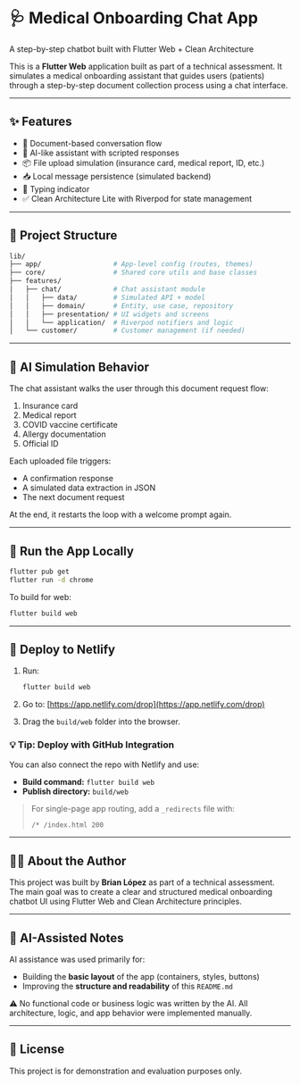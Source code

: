 # 🩺 Medical Onboarding Chat App  
A step-by-step chatbot built with Flutter Web + Clean Architecture

This is a **Flutter Web** application built as part of a technical assessment. It simulates a medical onboarding assistant that guides users (patients) through a step-by-step document collection process using a chat interface.

---

## ✨ Features

- 📄 Document-based conversation flow  
- 🧠 AI-like assistant with scripted responses  
- 📦 File upload simulation (insurance card, medical report, ID, etc.)  
- 📥 Local message persistence (simulated backend)  
- 💬 Typing indicator  
- ✅ Clean Architecture Lite with Riverpod for state management  

---

## 📁 Project Structure

```bash
lib/
├── app/                  # App-level config (routes, themes)
├── core/                 # Shared core utils and base classes
├── features/
│   ├── chat/             # Chat assistant module
│   │   ├── data/         # Simulated API + model
│   │   ├── domain/       # Entity, use case, repository
│   │   ├── presentation/ # UI widgets and screens
│   │   └── application/  # Riverpod notifiers and logic
│   └── customer/         # Customer management (if needed)
````

---

## 🧠 AI Simulation Behavior

The chat assistant walks the user through this document request flow:

1. Insurance card
2. Medical report
3. COVID vaccine certificate
4. Allergy documentation
5. Official ID

Each uploaded file triggers:

* A confirmation response
* A simulated data extraction in JSON
* The next document request

At the end, it restarts the loop with a welcome prompt again.

---

## 🧪 Run the App Locally

```bash
flutter pub get
flutter run -d chrome
```

To build for web:

```bash
flutter build web
```

---

## 🚀 Deploy to Netlify

1. Run:

   ```bash
   flutter build web
   ```

2. Go to: [https://app.netlify.com/drop](https://app.netlify.com/drop)

3. Drag the `build/web` folder into the browser.

### 💡 Tip: Deploy with GitHub Integration

You can also connect the repo with Netlify and use:

* **Build command:** `flutter build web`
* **Publish directory:** `build/web`

> For single-page app routing, add a `_redirects` file with:
>
> ```bash
> /* /index.html 200
> ```

---

## 🙋‍♂️ About the Author

This project was built by **Brian López** as part of a technical assessment.
The main goal was to create a clear and structured medical onboarding chatbot UI using Flutter Web and Clean Architecture principles.

---

## 🧠 AI-Assisted Notes

AI assistance was used primarily for:

* Building the **basic layout** of the app (containers, styles, buttons)
* Improving the **structure and readability** of this `README.md`

⚠️ No functional code or business logic was written by the AI.
All architecture, logic, and app behavior were implemented manually.

---

## 📜 License

This project is for demonstration and evaluation purposes only.
